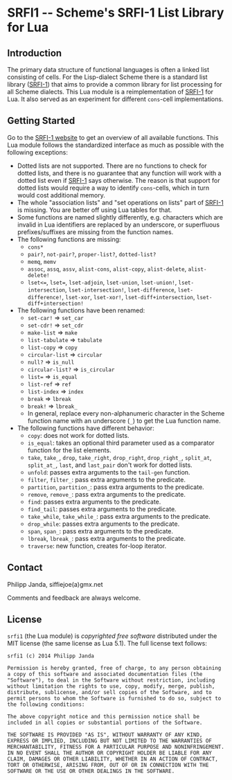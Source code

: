 #            SRFI1 -- Scheme's SRFI-1 List Library for Lua           #

##                           Introduction                           ##

The primary data structure of functional languages is often a linked
list consisting of cells. For the Lisp-dialect Scheme there is a
standard list library ([SRFI-1][1]) that aims to provide a common
library for list processing for all Scheme dialects. This Lua module
is a reimplementation of [SRFI-1][1] for Lua. It also served as an
experiment for different `cons`-cell implementations.

  [1]:  http://srfi.schemers.org/srfi-1/srfi-1.html

##                          Getting Started                         ##

Go to the [SRFI-1 website][1] to get an overview of all available
functions. This Lua module follows the standardized interface as much
as possible with the following exceptions:

*   Dotted lists are not supported. There are no functions to check
    for dotted lists, and there is no guarantee that any function will
    work with a dotted list even if [SRFI-1][1] says otherwise. The
    reason is that support for dotted lists would require a way to
    identify `cons`-cells, which in turn would cost additional memory.
*   The whole "association lists" and "set operations on lists"
    part of [SRFI-1][1] is missing. You are better off using Lua
    tables for that.
*   Some functions are named slightly differently, e.g. characters
    which are invalid in Lua identifiers are replaced by an
    underscore, or superfluous prefixes/suffixes are missing from the
    function names.
*   The following functions are missing:
    *   `cons*`
    *   `pair?`, `not-pair?`, `proper-list?`, `dotted-list?` 
    *   `memq`, `memv`
    *   `assoc`, `assq`, `assv`, `alist-cons`, `alist-copy`,
        `alist-delete`, `alist-delete!`
    *   `lset<=`, `lset=`, `lset-adjoin`, `lset-union`, `lset-union!`,
        `lset-intersection`, `lset-intersection!`, `lset-difference`,
        `lset-difference!`, `lset-xor`, `lset-xor!`,
        `lset-diff+intersection`, `lset-diff+intersection!`
*   The following functions have been renamed:
    *   `set-car!` => `set_car`
    *   `set-cdr!` => `set_cdr`
    *   `make-list` => `make`
    *   `list-tabulate` => `tabulate`
    *   `list-copy` => `copy`
    *   `circular-list` => `circular`
    *   `null?` => `is_null`
    *   `circular-list?` => `is_circular`
    *   `list=` => `is_equal`
    *   `list-ref` => `ref`
    *   `list-index` => `index`
    *   `break` => `lbreak`
    *   `break!` => `lbreak_`
    *   In general, replace every non-alphanumeric character in the
        Scheme function name with an underscore (`_`) to get the Lua
        function name.
*   The following functions have different behavior:
    *   `copy`: does not work for dotted lists.
    *   `is_equal`: takes an optional third parameter used as
        a comparator function for the list elements.
    *   `take`, `take_`, `drop`, `take_right`, `drop_right`,
        `drop_right_`, `split_at`, `split_at_`, `last`, and
        `last_pair` don't work for dotted lists.
    *   `unfold`: passes extra arguments to the `tail-gen` function.
    *   `filter`, `filter_`: pass extra arguments to the predicate.
    *   `partition`, `partition_`: pass extra arguments to the
        predicate.
    *   `remove`, `remove_`: pass extra arguments to the predicate.
    *   `find`: passes extra arguments to the predicate.
    *   `find_tail`: passes extra arguments to the predicate.
    *   `take_while`, `take_while_`: pass extra arguments to the
        predicate.
    *   `drop_while`: passes extra arguments to the predicate.
    *   `span`, `span_`: pass extra arguments to the predicate.
    *   `lbreak`, `lbreak_`: pass extra arguments to the predicate.
    *   `traverse`: new function, creates for-loop iterator.


##                              Contact                             ##

Philipp Janda, siffiejoe(a)gmx.net

Comments and feedback are always welcome.


##                              License                             ##

`srfi1` (the Lua module) is *copyrighted free software* distributed
under the MIT license (the same license as Lua 5.1). The full license
text follows:

    srfi1 (c) 2014 Philipp Janda

    Permission is hereby granted, free of charge, to any person obtaining
    a copy of this software and associated documentation files (the
    "Software"), to deal in the Software without restriction, including
    without limitation the rights to use, copy, modify, merge, publish,
    distribute, sublicense, and/or sell copies of the Software, and to
    permit persons to whom the Software is furnished to do so, subject to
    the following conditions:

    The above copyright notice and this permission notice shall be
    included in all copies or substantial portions of the Software.

    THE SOFTWARE IS PROVIDED "AS IS", WITHOUT WARRANTY OF ANY KIND,
    EXPRESS OR IMPLIED, INCLUDING BUT NOT LIMITED TO THE WARRANTIES OF
    MERCHANTABILITY, FITNESS FOR A PARTICULAR PURPOSE AND NONINFRINGEMENT.
    IN NO EVENT SHALL THE AUTHOR OR COPYRIGHT HOLDER BE LIABLE FOR ANY
    CLAIM, DAMAGES OR OTHER LIABILITY, WHETHER IN AN ACTION OF CONTRACT,
    TORT OR OTHERWISE, ARISING FROM, OUT OF OR IN CONNECTION WITH THE
    SOFTWARE OR THE USE OR OTHER DEALINGS IN THE SOFTWARE.

